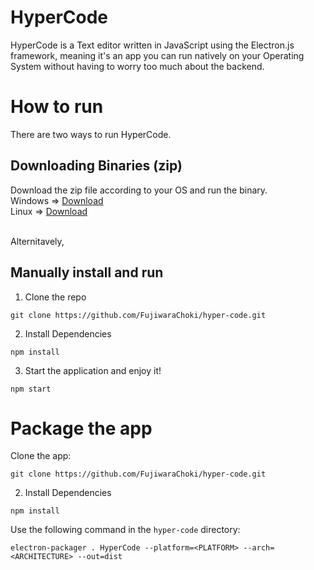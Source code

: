 # HyperCode

HyperCode is a Text editor written in JavaScript using the Electron.js framework,
meaning it's an app you can run natively on your Operating System without having to worry
too much about the backend.

# How to run

There are two ways to run HyperCode.

## Downloading Binaries (zip)

Download the zip file according to your OS and run the binary.<br />
Windows => <a href="https://github.com/FujiwaraChoki/hyper-code/releases/download/Windows/HyperCode-win32-x64.zip">Download</a>
<br />
Linux => <a href="https://github.com/FujiwaraChoki/hyper-code/releases/download/Linux/HyperCode-linux-x64.zip">Download</a>

<br />
Alternitavely,

## Manually install and run

1. Clone the repo

```
git clone https://github.com/FujiwaraChoki/hyper-code.git
```

2. Install Dependencies

```
npm install
```

3. Start the application and enjoy it!

```
npm start
```

# Package the app

Clone the app:

```
git clone https://github.com/FujiwaraChoki/hyper-code.git
```

2. Install Dependencies

```
npm install
```

Use the following command in the `hyper-code` directory:

```
electron-packager . HyperCode --platform=<PLATFORM> --arch=<ARCHITECTURE> --out=dist
```

